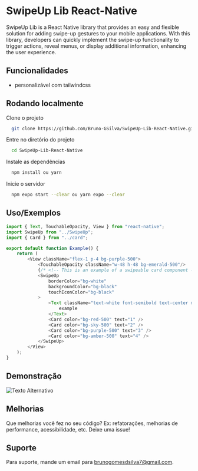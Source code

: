 # SwipeUp Lib React-Native

SwipeUp Lib is a React Native library that provides an easy and flexible solution for adding swipe-up gestures to your mobile applications. With this library, developers can quickly implement the swipe-up functionality to trigger actions, reveal menus, or display additional information, enhancing the user experience.


## Funcionalidades

- personalizável com tailwindcss
## Rodando localmente

Clone o projeto

```bash
  git clone https://github.com/Bruno-GSilva/SwipeUp-Lib-React-Native.git
```

Entre no diretório do projeto

```bash
  cd SwipeUp-Lib-React-Native
```

Instale as dependências

```bash
  npm install ou yarn
```

Inicie o servidor

```bash
  npm expo start --clear ou yarn expo --clear
```


## Uso/Exemplos

```javascript
import { Text, TouchableOpacity, View } from "react-native";
import SwipeUp from "../SwipeUp";
import { Card } from "../card";

export default function Example() {
    return (
        <View className="flex-1 p-4 bg-purple-500">
            <TouchableOpacity className="w-48 h-48 bg-emerald-500"/>
            {/* <!-- This is an example of a swipeable card component --> */}
            <SwipeUp
                borderColor="bg-white"
                backgroundColor="bg-black"
                touchIconColor="bg-black"
            >
                <Text className="text-white font-semibold text-center my-2 text-2xl">
                    example
                </Text>
                <Card color="bg-red-500" text="1" />
                <Card color="bg-sky-500" text="2" />
                <Card color="bg-purple-500" text="3" />
                <Card color="bg-amber-500" text="4" />
            </SwipeUp>
        </View>
    );
}
```


## Demonstração

![Texto Alternativo]("./assets/example.gif")


## Melhorias

Que melhorias você fez no seu código? Ex: refatorações, melhorias de performance, acessibilidade, etc. Deixe uma issue!


## Suporte

Para suporte, mande um email para brunogomesdsilva7@gmail.com.

